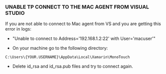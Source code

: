 ﻿
### UNABLE TP CONNECT TO THE MAC AGENT FROM VISUAL STUDIO

If you are not able to connect to Mac agent from VS and you are getting this error in logs:

- "Unable to connect to Address='192.168.1.2:22' with User='macuser'"

- On your machine go to the following directory:

```
C:\Users\{YOUR.USERNAME}\AppData\Local\Xamarin\MonoTouch
```

- Delete id_rsa and id_rsa.pub files and try to connect again.